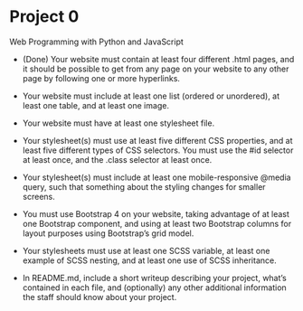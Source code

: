 # Project 0

Web Programming with Python and JavaScript

-  (Done) Your website must contain at least four different .html pages, and it should be possible to get from any page on your website to any other page by following one or more hyperlinks.


- Your website must include at least one list (ordered or unordered), at least one table, and at least one image.

- Your website must have at least one stylesheet file.
- Your stylesheet(s) must use at least five different CSS properties, and at least five different types of CSS selectors. You must use the #id selector at least once, and the .class selector at least once.
- Your stylesheet(s) must include at least one mobile-responsive @media query, such that something about the styling changes for smaller screens.
- You must use Bootstrap 4 on your website, taking advantage of at least one Bootstrap component, and using at least two Bootstrap columns for layout purposes using Bootstrap’s grid model.
- Your stylesheets must use at least one SCSS variable, at least one example of SCSS nesting, and at least one use of SCSS inheritance.
- In README.md, include a short writeup describing your project, what’s contained in each file, and (optionally) any other additional information the staff should know about your project.
